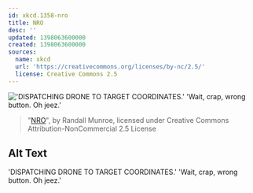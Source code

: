 ```yaml
---
id: xkcd.1358-nro
title: NRO
desc: ''
updated: 1398063600000
created: 1398063600000
sources:
  name: xkcd
  url: 'https://creativecommons.org/licenses/by-nc/2.5/'
  license: Creative Commons 2.5
---
```

!['DISPATCHING DRONE TO TARGET COORDINATES.' 'Wait, crap, wrong button. Oh jeez.'](https://imgs.xkcd.com/comics/nro.png)
> "[NRO](https://xkcd.com/1358/)", by Randall Munroe, licensed under Creative Commons Attribution-NonCommercial 2.5 License

## Alt Text
'DISPATCHING DRONE TO TARGET COORDINATES.' 'Wait, crap, wrong button. Oh jeez.'
